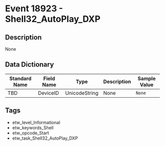 # Event 18923 - Shell32_AutoPlay_DXP

## Description
None

## Data Dictionary
|Standard Name|Field Name|Type|Description|Sample Value|
|---|---|---|---|---|
|TBD|DeviceID|UnicodeString|None|`None`|

## Tags
* etw_level_Informational
* etw_keywords_Shell
* etw_opcode_Start
* etw_task_Shell32_AutoPlay_DXP